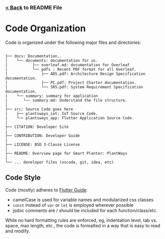 ### [< Back](/README.md) to README File

# Code Organization

Code is organized under the following major files and directories:

```text

├── docs: Documentation..
|    └── documents: documentation for us.
|           ├── overleaf.md: documentation for Overleaf
|           └── pdfs : Recent PDF format for all Overleaf.
|               ├── ADS.pdf: Architecture Design Specification documentation.
|               ├── PC.pdf: Project Charter documentation.
|               └── SRS.pdf: System Requirement Specification documentation.
|    └── summary: summary for application
|       └── summary.md: Understand the file structure.
|
├── src: Source Code goes here
|    ├── plantsways_iot: IoT Source Code.
|    └── plantsways_app: Flutter Application Source Code.
|
├── CITATION: Developer Site
|
├── CONTRIBUTION: Developer Guide
|
├── LICENSE: BSD 3-Clause License
|
├── README: Overview page for Smart Planter: PlantWays
|
└── ... developer files (vscode, git, idea, etc)
```

## Code Style

Code (mostly) adheres to [Flutter Guide](https://docs.flutter.dev/):

- camelCase is used for variable names and modularized css classes
- `const` instead of `var` or `let` is employed wherever possible
- jsdoc comments are / should be included for each function/class/etc.

While no hard formatting rules are enforced, eg, indentation level, tab vs. space, max length, etc., the code is formatted in a way that is easy to read and modify.

